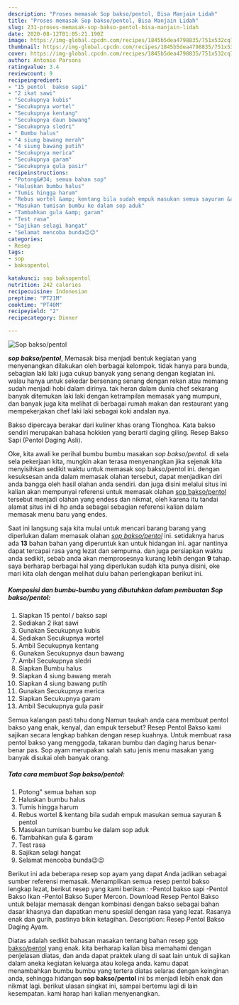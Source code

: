 ```yaml
---
description: "Proses memasak Sop bakso/pentol, Bisa Manjain Lidah"
title: "Proses memasak Sop bakso/pentol, Bisa Manjain Lidah"
slug: 231-proses-memasak-sop-bakso-pentol-bisa-manjain-lidah
date: 2020-08-12T01:05:21.190Z
image: https://img-global.cpcdn.com/recipes/1845b5dea4798835/751x532cq70/sop-baksopentol-foto-resep-utama.jpg
thumbnail: https://img-global.cpcdn.com/recipes/1845b5dea4798835/751x532cq70/sop-baksopentol-foto-resep-utama.jpg
cover: https://img-global.cpcdn.com/recipes/1845b5dea4798835/751x532cq70/sop-baksopentol-foto-resep-utama.jpg
author: Antonio Parsons
ratingvalue: 3.4
reviewcount: 9
recipeingredient:
- "15 pentol  bakso sapi"
- "2 ikat sawi"
- "Secukupnya kubis"
- "Secukupnya wortel"
- "Secukupnya kentang"
- "Secukupnya daun bawang"
- "Secukupnya sledri"
- " Bumbu halus"
- "4 siung bawang merah"
- "4 siung bawang putih"
- "Secukupnya merica"
- "Secukupnya garam"
- "Secukupnya gula pasir"
recipeinstructions:
- "Potong&#34; semua bahan sop"
- "Haluskan bumbu halus"
- "Tumis hingga harum"
- "Rebus wortel &amp; kentang bila sudah empuk masukan semua sayuran &amp; pentol"
- "Masukan tumisan bumbu ke dalam sop aduk"
- "Tambahkan gula &amp; garam"
- "Test rasa"
- "Sajikan selagi hangat"
- "Selamat mencoba bunda😉😉"
categories:
- Resep
tags:
- sop
- baksopentol

katakunci: sop baksopentol 
nutrition: 242 calories
recipecuisine: Indonesian
preptime: "PT21M"
cooktime: "PT40M"
recipeyield: "2"
recipecategory: Dinner

---
```



![Sop bakso/pentol](https://img-global.cpcdn.com/recipes/1845b5dea4798835/751x532cq70/sop-baksopentol-foto-resep-utama.jpg)

<b><i>sop bakso/pentol</i></b>, Memasak bisa menjadi bentuk kegiatan yang menyenangkan dilakukan oleh berbagai kelompok. tidak hanya para bunda, sebagian laki laki juga cukup banyak yang senang dengan kegiatan ini. walau hanya untuk sekedar bersenang senang dengan rekan atau memang sudah menjadi hobi dalam dirinya. tak heran dalam dunia chef sekarang banyak ditemukan laki laki dengan ketrampilan memasak yang mumpuni, dan banyak juga kita melihat di berbagai rumah makan dan restaurant yang mempekerjakan chef laki laki sebagai koki andalan nya.

Bakso dipercaya berakar dari kuliner khas orang Tionghoa. Kata bakso sendiri merupakan bahasa hokkien yang berarti daging giling. Resep Bakso Sapi (Pentol Daging Asli).

Oke, kita awali ke perihal bumbu bumbu masakan <i>sop bakso/pentol</i>. di sela sela pekerjaan kita, mungkin akan terasa menyenangkan jika sejenak kita menyisihkan sedikit waktu untuk memasak sop bakso/pentol ini. dengan kesuksesan anda dalam memasak olahan tersebut, dapat menjadikan diri anda bangga oleh hasil olahan anda sendiri. dan juga disini melalui situs ini kalian akan mempunyai referensi untuk memasak olahan <u>sop bakso/pentol</u> tersebut menjadi olahan yang endess dan nikmat, oleh karena itu tandai alamat situs ini di hp anda sebagai sebagian referensi kalian dalam memasak menu baru yang endes.


Saat ini langsung saja kita mulai untuk mencari barang barang yang diperlukan dalam memasak olahan <u><i>sop bakso/pentol</i></u> ini. setidaknya harus ada <b>13</b> bahan bahan yang diperuntuk kan untuk hidangan ini. agar nantinya dapat tercapai rasa yang lezat dan sempurna. dan juga persiapkan waktu anda sedikit, sebab anda akan memprosesnya kurang lebih dengan <b>9</b> tahap. saya berharap berbagai hal yang diperlukan sudah kita punya disini, oke mari kita olah dengan melihat dulu bahan perlengkapan berikut ini.

<!--inarticleads1-->

##### Komposisi dan bumbu-bumbu yang dibutuhkan dalam pembuatan Sop bakso/pentol:

1. Siapkan 15 pentol / bakso sapi
1. Sediakan 2 ikat sawi
1. Gunakan Secukupnya kubis
1. Sediakan Secukupnya wortel
1. Ambil Secukupnya kentang
1. Gunakan Secukupnya daun bawang
1. Ambil Secukupnya sledri
1. Siapkan  Bumbu halus
1. Siapkan 4 siung bawang merah
1. Siapkan 4 siung bawang putih
1. Gunakan Secukupnya merica
1. Siapkan Secukupnya garam
1. Ambil Secukupnya gula pasir


Semua kalangan pasti tahu dong Namun taukah anda cara membuat pentol bakso yang enak, kenyal, dan empuk tersebut? Resep Pentol Bakso kami sajikan secara lengkap bahkan dengan resep kuahnya. Untuk membuat rasa pentol bakso yang menggoda, takaran bumbu dan daging harus benar-benar pas. Sop ayam merupakan salah satu jenis menu masakan yang banyak disukai oleh banyak orang. 

<!--inarticleads2-->

##### Tata cara membuat Sop bakso/pentol:

1. Potong&#34; semua bahan sop
1. Haluskan bumbu halus
1. Tumis hingga harum
1. Rebus wortel &amp; kentang bila sudah empuk masukan semua sayuran &amp; pentol
1. Masukan tumisan bumbu ke dalam sop aduk
1. Tambahkan gula &amp; garam
1. Test rasa
1. Sajikan selagi hangat
1. Selamat mencoba bunda😉😉


Berikut ini ada beberapa resep sop ayam yang dapat Anda jadikan sebagai sumber referensi memasak. Menampilkan semua resep pentol bakso lengkap lezat, berikut resep yang kami berikan : -Pentol bakso sapi -Pentol Bakso Ikan -Pentol Bakso Super Mercon. Download Resep Pentol Bakso untuk belajar memasak dengan kombinasi dengan bakso sebagai bahan dasar khasnya dan dapatkan menu spesial dengan rasa yang lezat. Rasanya enak dan gurih, pastinya bikin ketagihan. Description: Resep Pentol Bakso Daging Ayam. 

Diatas adalah sedikit bahasan masakan tentang bahan resep <u>sop bakso/pentol</u> yang enak. kita berharap kalian bisa memahami dengan penjelasan diatas, dan anda dapat praktek ulang di saat lain untuk di sajikan dalam aneka kegiatan keluarga atau kolega anda. kamu dapat menambahkan bumbu bumbu yang tertera diatas selaras dengan keinginan anda, sehingga hidangan <b>sop bakso/pentol</b> ini bs menjadi lebih enak dan nikmat lagi. berikut ulasan singkat ini, sampai bertemu lagi di lain kesempatan. kami harap hari kalian menyenangkan.
